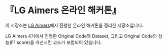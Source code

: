 # 『LG Aimers 온라인 해커톤』

이 저장소는 [LG Aimers](https://www.lgaimers.ai/)에서 진행한 온라인 해커톤을 정리한 저장소입니다.

LG Aimers 4기에서 진행한 Original Code와 Dataset, 그리고 Original Code의 성능(F1 score)을 개선시킨 코드가 포함되어 있습니다.
